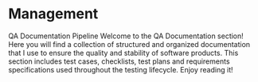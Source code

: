 # Management
QA Documentation Pipeline
Welcome to the QA Documentation section! Here you will find a collection of structured and organized documentation that I use to ensure the quality and stability of software products. This section includes test cases, checklists, test plans and requirements specifications used throughout the testing lifecycle. 
Enjoy reading it!
